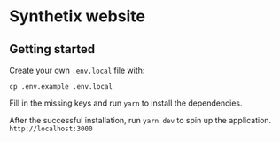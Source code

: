 # Synthetix website

## Getting started

Create your own `.env.local` file with:

```
cp .env.example .env.local
```

Fill in the missing keys and run `yarn` to install the dependencies.

After the successful installation, run `yarn dev` to spin up the application. `http://localhost:3000`

